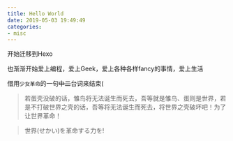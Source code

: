 ```yaml
---
title: Hello World
date: 2019-05-03 19:49:49
categories:
- misc
---
```


开始迁移到Hexo

也渐渐开始爱上编程，爱上Geek，爱上各种各样fancy的事情，爱上生活

借用`少女革命`的一句~~中二~~台词来结束(

> 若蛋壳没破的话，雏鸟将无法诞生而死去，吾等就是雏鸟、蛋则是世界，若是不打破世界之壳的话，吾等将无法诞生而死去，将世界之壳破坏吧！为了让世界革命！

> 世界(せかい)を革命する力を!
